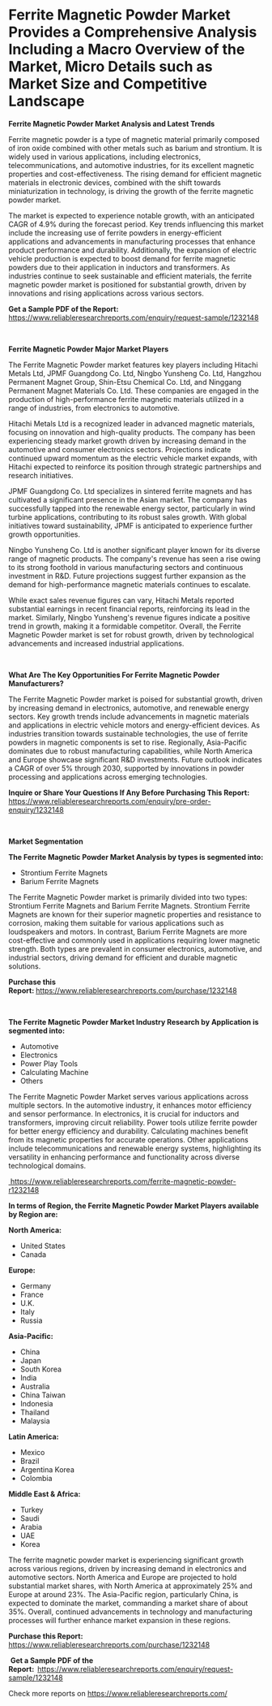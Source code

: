 <p><h1>Ferrite Magnetic Powder Market Provides a Comprehensive Analysis Including a Macro Overview of the Market, Micro Details such as Market Size and Competitive Landscape</h1></p><p><strong>Ferrite Magnetic Powder Market Analysis and Latest Trends</strong></p>
<p><p>Ferrite magnetic powder is a type of magnetic material primarily composed of iron oxide combined with other metals such as barium and strontium. It is widely used in various applications, including electronics, telecommunications, and automotive industries, for its excellent magnetic properties and cost-effectiveness. The rising demand for efficient magnetic materials in electronic devices, combined with the shift towards miniaturization in technology, is driving the growth of the ferrite magnetic powder market.</p><p>The market is expected to experience notable growth, with an anticipated CAGR of 4.9% during the forecast period. Key trends influencing this market include the increasing use of ferrite powders in energy-efficient applications and advancements in manufacturing processes that enhance product performance and durability. Additionally, the expansion of electric vehicle production is expected to boost demand for ferrite magnetic powders due to their application in inductors and transformers. As industries continue to seek sustainable and efficient materials, the ferrite magnetic powder market is positioned for substantial growth, driven by innovations and rising applications across various sectors.</p></p>
<p><strong>Get a Sample PDF of the Report:&nbsp;</strong> <a href="https://www.reliableresearchreports.com/enquiry/request-sample/1232148?utm_campaign=2738&utm_medium=2&utm_source=Github&utm_content=ia&utm_term=01042025&utm_id=ferrite-magnetic-powder">https://www.reliableresearchreports.com/enquiry/request-sample/1232148</a></p>
<p>&nbsp;</p>
<p><strong>Ferrite Magnetic Powder Major Market Players</strong></p>
<p><p>The Ferrite Magnetic Powder market features key players including Hitachi Metals Ltd, JPMF Guangdong Co. Ltd, Ningbo Yunsheng Co. Ltd, Hangzhou Permanent Magnet Group, Shin-Etsu Chemical Co. Ltd, and Ninggang Permanent Magnet Materials Co. Ltd. These companies are engaged in the production of high-performance ferrite magnetic materials utilized in a range of industries, from electronics to automotive.</p><p>Hitachi Metals Ltd is a recognized leader in advanced magnetic materials, focusing on innovation and high-quality products. The company has been experiencing steady market growth driven by increasing demand in the automotive and consumer electronics sectors. Projections indicate continued upward momentum as the electric vehicle market expands, with Hitachi expected to reinforce its position through strategic partnerships and research initiatives.</p><p>JPMF Guangdong Co. Ltd specializes in sintered ferrite magnets and has cultivated a significant presence in the Asian market. The company has successfully tapped into the renewable energy sector, particularly in wind turbine applications, contributing to its robust sales growth. With global initiatives toward sustainability, JPMF is anticipated to experience further growth opportunities.</p><p>Ningbo Yunsheng Co. Ltd is another significant player known for its diverse range of magnetic products. The company's revenue has seen a rise owing to its strong foothold in various manufacturing sectors and continuous investment in R&D. Future projections suggest further expansion as the demand for high-performance magnetic materials continues to escalate.</p><p>While exact sales revenue figures can vary, Hitachi Metals reported substantial earnings in recent financial reports, reinforcing its lead in the market. Similarly, Ningbo Yunsheng's revenue figures indicate a positive trend in growth, making it a formidable competitor. Overall, the Ferrite Magnetic Powder market is set for robust growth, driven by technological advancements and increased industrial applications.</p></p>
<p>&nbsp;</p>
<p><strong>What Are The Key Opportunities For Ferrite Magnetic Powder Manufacturers?</strong></p>
<p><p>The Ferrite Magnetic Powder market is poised for substantial growth, driven by increasing demand in electronics, automotive, and renewable energy sectors. Key growth trends include advancements in magnetic materials and applications in electric vehicle motors and energy-efficient devices. As industries transition towards sustainable technologies, the use of ferrite powders in magnetic components is set to rise. Regionally, Asia-Pacific dominates due to robust manufacturing capabilities, while North America and Europe showcase significant R&D investments. Future outlook indicates a CAGR of over 5% through 2030, supported by innovations in powder processing and applications across emerging technologies.</p></p>
<p><strong>Inquire or Share Your Questions If Any Before Purchasing This Report:</strong> <a href="https://www.reliableresearchreports.com/enquiry/pre-order-enquiry/1232148?utm_campaign=2738&utm_medium=2&utm_source=Github&utm_content=ia&utm_term=01042025&utm_id=ferrite-magnetic-powder">https://www.reliableresearchreports.com/enquiry/pre-order-enquiry/1232148</a></p>
<p>&nbsp;</p>
<p><strong>Market Segmentation</strong></p>
<p><strong>The Ferrite Magnetic Powder Market Analysis by types is segmented into:</strong></p>
<p><ul><li>Strontium Ferrite Magnets</li><li>Barium Ferrite Magnets</li></ul></p>
<p><p>The Ferrite Magnetic Powder market is primarily divided into two types: Strontium Ferrite Magnets and Barium Ferrite Magnets. Strontium Ferrite Magnets are known for their superior magnetic properties and resistance to corrosion, making them suitable for various applications such as loudspeakers and motors. In contrast, Barium Ferrite Magnets are more cost-effective and commonly used in applications requiring lower magnetic strength. Both types are prevalent in consumer electronics, automotive, and industrial sectors, driving demand for efficient and durable magnetic solutions.</p></p>
<p><strong>Purchase this Report:&nbsp;</strong><a href="https://www.reliableresearchreports.com/purchase/1232148?utm_campaign=2738&utm_medium=2&utm_source=Github&utm_content=ia&utm_term=01042025&utm_id=ferrite-magnetic-powder">https://www.reliableresearchreports.com/purchase/1232148</a></p>
<p>&nbsp;</p>
<p><strong>The Ferrite Magnetic Powder Market Industry Research by Application is segmented into:</strong></p>
<p><ul><li>Automotive</li><li>Electronics</li><li>Power Play Tools</li><li>Calculating Machine</li><li>Others</li></ul></p>
<p><p>The Ferrite Magnetic Powder Market serves various applications across multiple sectors. In the automotive industry, it enhances motor efficiency and sensor performance. In electronics, it is crucial for inductors and transformers, improving circuit reliability. Power tools utilize ferrite powder for better energy efficiency and durability. Calculating machines benefit from its magnetic properties for accurate operations. Other applications include telecommunications and renewable energy systems, highlighting its versatility in enhancing performance and functionality across diverse technological domains.</p></p>
<p><a href="https://www.reliableresearchreports.com/ferrite-magnetic-powder-r1232148?utm_campaign=2738&utm_medium=2&utm_source=Github&utm_content=ia&utm_term=01042025&utm_id=ferrite-magnetic-powder">&nbsp;https://www.reliableresearchreports.com/ferrite-magnetic-powder-r1232148</a></p>
<p><strong>In terms of Region, the Ferrite Magnetic Powder Market Players available by Region are:</strong></p>
<p>
    <p> <strong> North America: </strong>
        <ul>
            <li>United States</li>
            <li>Canada</li>
        </ul>
        </p> 
    <p> <strong> Europe: </strong>
        <ul>
            <li>Germany</li>
            <li>France</li>
            <li>U.K.</li>
            <li>Italy</li>
            <li>Russia</li>
        </ul>
        </p> 
    <p> <strong> Asia-Pacific: </strong>
        <ul>
            <li>China</li>
            <li>Japan</li>
            <li>South Korea</li>
            <li>India</li>
            <li>Australia</li>
            <li>China Taiwan</li>
            <li>Indonesia</li>
            <li>Thailand</li>
            <li>Malaysia</li>
        </ul>
        </p> 
    <p> <strong> Latin America: </strong>
        <ul>
            <li>Mexico</li>
            <li>Brazil</li>
            <li>Argentina Korea</li>
            <li>Colombia</li>
        </ul>
        </p> 
    <p> <strong> Middle East & Africa: </strong>
        <ul>
            <li>Turkey</li>
            <li>Saudi</li>
            <li>Arabia</li>
            <li>UAE</li>
            <li>Korea</li>
        </ul>
    </p>
    </p>
<p><p>The ferrite magnetic powder market is experiencing significant growth across various regions, driven by increasing demand in electronics and automotive sectors. North America and Europe are projected to hold substantial market shares, with North America at approximately 25% and Europe at around 23%. The Asia-Pacific region, particularly China, is expected to dominate the market, commanding a market share of about 35%. Overall, continued advancements in technology and manufacturing processes will further enhance market expansion in these regions.</p></p>
<p><strong>Purchase this Report: </strong><a href="https://www.reliableresearchreports.com/purchase/1232148?utm_campaign=2738&utm_medium=2&utm_source=Github&utm_content=ia&utm_term=01042025&utm_id=ferrite-magnetic-powder">https://www.reliableresearchreports.com/purchase/1232148</a></p>
<p>&nbsp;<strong>Get a Sample PDF of the Report:&nbsp;&nbsp;</strong><a href="https://www.reliableresearchreports.com/enquiry/request-sample/1232148?utm_campaign=2738&utm_medium=2&utm_source=Github&utm_content=ia&utm_term=01042025&utm_id=ferrite-magnetic-powder">https://www.reliableresearchreports.com/enquiry/request-sample/1232148</a></p>
<p><strong></strong></p>
<p>Check more reports on <a href="https://www.reliableresearchreports.com/?utm_campaign=2738&utm_medium=2&utm_source=Github&utm_content=ia&utm_term=01042025&utm_id=ferrite-magnetic-powder">https://www.reliableresearchreports.com/</a></p>
